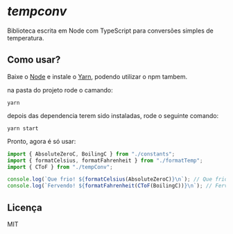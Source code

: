 # _tempconv_

Biblioteca escrita em Node com TypeScript para conversões simples de temperatura.

## Como usar?

Baixe o [Node](https://nodejs.org/pt-br/download/) e instale o [Yarn](https://classic.yarnpkg.com/lang/en/docs/install/#windows-stable), podendo utilizar o npm tambem.

na pasta do projeto rode o camando:

```
yarn
```

depois das dependencia terem sido instaladas, rode o seguinte comando:

```
yarn start
```

Pronto, agora é só usar:

```ts
import { AbsoluteZeroC, BoilingC } from "./constants";
import { formatCelsius, formatFahrenheit } from "./formatTemp";
import { CToF } from "./tempConv";

console.log(`Que frio! ${formatCelsius(AbsoluteZeroC)}\n`); // Que frio! -273.15°C
console.log(`Fervendo! ${formatFahrenheit(CToF(BoilingC))}\n`); // Fervendo! 212°F
```

## Licença

MIT

